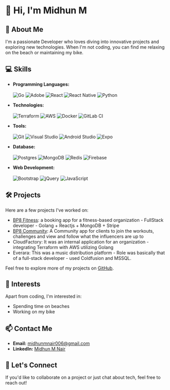 # 👋 Hi, I'm Midhun M 

## 🚀 About Me

I'm a passionate Developer who loves diving into innovative projects and exploring new technologies. When I'm not coding, you can find me relaxing on the beach or maintaining my bike.

## 💻 Skills

- **Programming Languages:**
   <br><br>
   ![Go](https://img.shields.io/badge/go-%2300ADD8.svg?style=for-the-badge&logo=go&logoColor=white)
   ![Adobe](https://img.shields.io/badge/ColdFusion-%23FF0000.svg?style=for-the-badge&logo=adobe&logoColor=white)
   ![React](https://img.shields.io/badge/react-%2320232a.svg?style=for-the-badge&logo=react&logoColor=%2361DAFB)
   ![React Native](https://img.shields.io/badge/react_native-%2320232a.svg?style=for-the-badge&logo=react&logoColor=%2361DAFB)
   ![Python](https://img.shields.io/badge/python-3670A0?style=for-the-badge&logo=python&logoColor=ffdd54)

- **Technologies:** 
 <br><br>
 ![Terraform](https://img.shields.io/badge/terraform-%235835CC.svg?style=for-the-badge&logo=terraform&logoColor=white)
 ![AWS](https://img.shields.io/badge/AWS-%23FF9900.svg?style=for-the-badge&logo=amazon-aws&logoColor=white)
 ![Docker](https://img.shields.io/badge/docker-%230db7ed.svg?style=for-the-badge&logo=docker&logoColor=white)
 ![GitLab CI](https://img.shields.io/badge/gitlab%20ci-%23181717.svg?style=for-the-badge&logo=gitlab&logoColor=white)

- **Tools:**
  <br><br>
  ![Git](https://img.shields.io/badge/git-%23F05033.svg?style=for-the-badge&logo=git&logoColor=white)
  ![Visual Studio](https://img.shields.io/badge/Visual%20Studio-5C2D91.svg?style=for-the-badge&logo=visual-studio&logoColor=white)
  ![Android Studio](https://img.shields.io/badge/android%20studio-346ac1?style=for-the-badge&logo=android%20studio&logoColor=white)
  ![Expo](https://img.shields.io/badge/expo-1C1E24?style=for-the-badge&logo=expo&logoColor=#D04A37)

- **Database:** 
  <br><br>
  ![Postgres](https://img.shields.io/badge/postgres-%23316192.svg?style=for-the-badge&logo=postgresql&logoColor=white)
  ![MongoDB](https://img.shields.io/badge/MongoDB-%234ea94b.svg?style=for-the-badge&logo=mongodb&logoColor=white)
  ![Redis](https://img.shields.io/badge/redis-%23DD0031.svg?style=for-the-badge&logo=redis&logoColor=white)
  ![Firebase](https://img.shields.io/badge/firebase-a08021?style=for-the-badge&logo=firebase&logoColor=ffcd34)

- **Web Development:** 
 <br><br>
 ![Bootstrap](https://img.shields.io/badge/bootstrap-%238511FA.svg?style=for-the-badge&logo=bootstrap&logoColor=white)
![jQuery](https://img.shields.io/badge/jquery-%230769AD.svg?style=for-the-badge&logo=jquery&logoColor=white)
![JavaScript](https://img.shields.io/badge/javascript-%23323330.svg?style=for-the-badge&logo=javascript&logoColor=%23F7DF1E)

## 🛠️ Projects

Here are a few projects I've worked on:
- [BP8 Fitness](https://bp8.fitness/): a booking app for a fitness-based organization - FullStack developer - Golang + Reactjs + MongoDB + Stripe 
- [BP8 Community](https://bp8fitness.community/): A Community app for clients to join the workouts, challenges and view and follow what the influencers are up to
- CloudFactory: It was an internal application for an organization - integrating Terraform with AWS utilizing Golang
- Everara: This was a music distribution platform - Role was basically that of a full-stack developer - used Coldfusion and MSSQL.

Feel free to explore more of my projects on [GitHub](https://github.com/MidhunJithu).

## 🎨 Interests

Apart from coding, I'm interested in:

- Spending time on beaches
- Working on my bike

## 📫 Contact Me

- **Email:** midhunmnair006@gmail.com
- **LinkedIn:** [Midhun M Nair](https://www.linkedin.com/in/midhun-m-nair-b05b37200/)

## 🔗 Let's Connect

If you'd like to collaborate on a project or just chat about tech, feel free to reach out!
